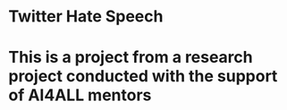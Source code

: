 # Twitter Hate Speech

# This is a project from a research project conducted with the support of AI4ALL mentors
